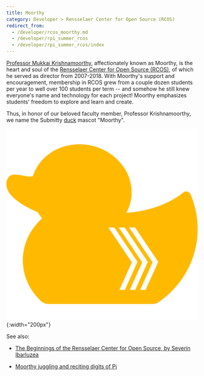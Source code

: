 ```yaml
---
title: Moorthy
category: Developer > Rensselaer Center for Open Source (RCOS)
redirect_from:
  - /developer/rcos_moorthy.md
  - /developer/rpi_summer_rcos
  - /developer/rpi_summer_rcos/index
---
```



[Professor Mukkai Krishnamoorthy](https://www.cs.rpi.edu/~moorthy/),
affectionately known as Moorthy, is the heart and soul of the
[Rensselaer Center for Open Source (RCOS)](https://rcos.io/), of which
he served as director from 2007-2018.  With Moorthy's support and
encouragement, membership in RCOS grew from a couple dozen students
per year to well over 100 students per term -- and somehow he still
knew everyone's name and technology for each project!  Moorthy
emphasizes students' freedom to explore and learn and create.

Thus, in honor of our beloved faculty member, Professor
Krishnamoorthy, we name the Submitty [duck](https://en.wikipedia.org/wiki/Rubber_duck_debugging) mascot "Moorthy".

![x](/images/moorthy_duck.png){:width="200px"}

See also:

* [The Beginnings of the Rensselaer Center for Open Source, by Severin Ibarluzea](https://medium.com/@seveibar/the-beginnings-of-the-rensselaer-center-for-open-source-7c8fe7613b7d)

* [Moorthy juggling and reciting digits of Pi](https://www.youtube.com/watch?v=TAFTmQfYNRI)







